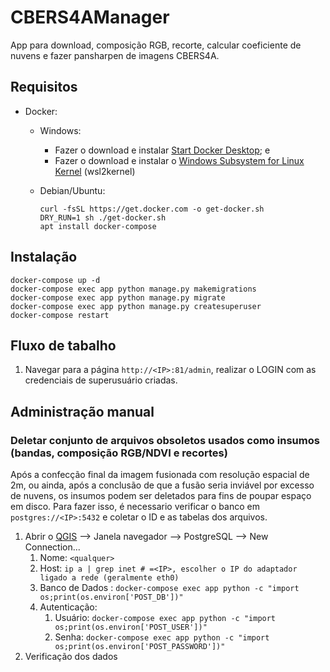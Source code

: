 # CBERS4AManager
App para download, composição RGB, recorte, calcular coeficiente de nuvens e fazer pansharpen de imagens CBERS4A.

## Requisitos
* Docker: 
  * Windows:
    * Fazer o download e instalar [Start Docker Desktop](https://docs.docker.com/desktop/install/windows-install/ "Start Docker Desktop"); e
    * Fazer o download e instalar o [Windows Subsystem for Linux Kernel](https://wslstorestorage.blob.core.windows.net/wslblob/wsl_update_x64.msi "Windows Subsystem for Linux Kernel") (wsl2kernel)

  * Debian/Ubuntu: 
    ```
    curl -fsSL https://get.docker.com -o get-docker.sh
    DRY_RUN=1 sh ./get-docker.sh
    apt install docker-compose
    ```
## Instalação

```
docker-compose up -d
docker-compose exec app python manage.py makemigrations
docker-compose exec app python manage.py migrate
docker-compose exec app python manage.py createsuperuser
docker-compose restart
```
## Fluxo de tabalho

1. Navegar para a página `http://<IP>:81/admin`, realizar o LOGIN com as credenciais de superusuário criadas.


## Administração manual

### Deletar conjunto de arquivos obsoletos usados como insumos (bandas, composição RGB/NDVI e recortes)

Após a confecção final da imagem fusionada com resolução espacial de 2m, ou ainda, após a conclusão de que a fusão seria inviável por excesso de nuvens, os insumos podem ser deletados para fins de poupar espaço em disco. Para fazer isso, é necessario verificar o banco em `postgres://<IP>:5432` e coletar o ID e as tabelas dos arquivos.

1. Abrir o [QGIS](https://www.qgis.org) --> Janela navegador --> PostgreSQL --> New Connection...
   1. Nome: `<qualquer>`
   1. Host: `ip a | grep inet # =<IP>, escolher o IP do adaptador ligado a rede (geralmente eth0)`
   1. Banco de Dados : `docker-compose exec app python -c "import os;print(os.environ['POST_DB'])"`
   1. Autenticação: 
      1. Usuário: `docker-compose exec app python -c "import os;print(os.environ['POST_USER'])"`
      1. Senha: `docker-compose exec app python -c "import os;print(os.environ['POST_PASSWORD'])"`
2. Verificação dos dados
